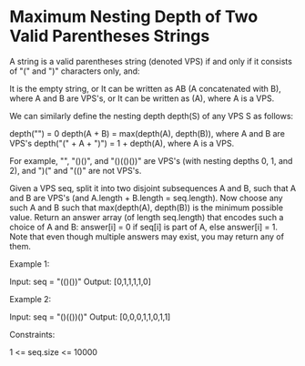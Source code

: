 # Maximum Nesting Depth of Two Valid Parentheses Strings

A string is a valid parentheses string (denoted VPS) if and only if it consists of "(" and ")" characters only, and:

It is the empty string, or
It can be written as AB (A concatenated with B), where A and B are VPS's, or
It can be written as (A), where A is a VPS.

We can similarly define the nesting depth depth(S) of any VPS S as follows:

depth("") = 0
depth(A + B) = max(depth(A), depth(B)), where A and B are VPS's
depth("(" + A + ")") = 1 + depth(A), where A is a VPS.

For example,  "", "()()", and "()(()())" are VPS's (with nesting depths 0, 1, and 2), and ")(" and "(()" are not VPS's.

Given a VPS seq, split it into two disjoint subsequences A and B, such that A and B are VPS's (and A.length + B.length = seq.length).
Now choose any such A and B such that max(depth(A), depth(B)) is the minimum possible value.
Return an answer array (of length seq.length) that encodes such a choice of A and B:  answer[i] = 0 if seq[i] is part of A, else answer[i] = 1.  Note that even though multiple answers may exist, you may return any of them.

Example 1:

Input: seq = "(()())"
Output: [0,1,1,1,1,0]

Example 2:

Input: seq = "()(())()"
Output: [0,0,0,1,1,0,1,1]

Constraints:

1 <= seq.size <= 10000
